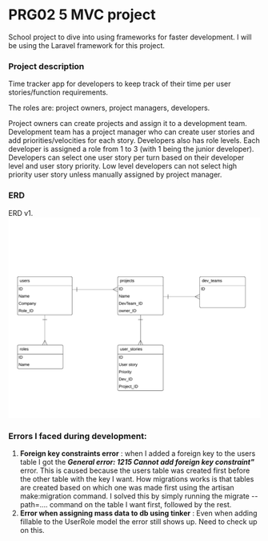 # PRG02 5 MVC project

School project to dive into using frameworks for faster development. I will be using the Laravel framework for this project.

### Project description
Time tracker app for developers to keep track of their time per user stories/function requirements.

The roles are: project owners, project managers, developers.

Project owners can create projects and assign it to a development team. Development team has a project manager who can create user stories and add priorities/velocities for each story. 
Developers also has role levels. Each developer is assigned a role from 1 to 3 (with 1 being the junior developer). Developers can select one user story per turn based on their developer level and user story priority. Low level developers can not select high priority user story unless manually assigned by project manager.

### ERD 
ERD v1.
![picture](ERD_MVC.png)

### Errors I faced during development:
1. **Foreign key constraints error** : when I added a foreign key to the users table I got the **_General error: 1215 Cannot add foreign key constraint"_** error. This is caused because the users table was created first before the other table with the key I want. How migrations works is that tables are created based on which one was made first using the artisan make:migration command. I solved this by simply running the migrate --path=.... command on the table I want first, followed by the rest.
2. **Error when assigning mass data to db using tinker** : Even when adding fillable to the UserRole model the error still shows up. Need to check up on this.
